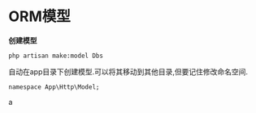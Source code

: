 # ORM模型

**创建模型**

```
php artisan make:model Dbs
```

自动在app目录下创建模型.可以将其移动到其他目录,但要记住修改命名空间.

```
namespace App\Http\Model;
```

a

